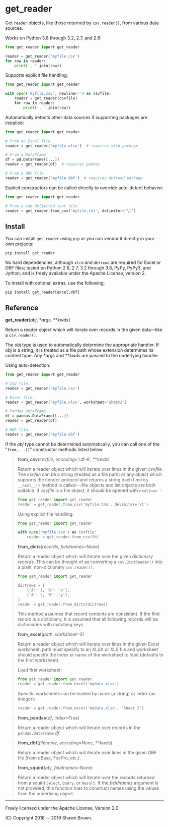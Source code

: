 get_reader
==========

Get `reader` objects, like those returned by `csv.reader()`, from various
data sources.

Works on Python 3.8 through 3.2, 2.7, and 2.6:

```python
from get_reader import get_reader

reader = get_reader('myfile.csv')
for row in reader:
    print(', '.join(row))
```

Supports explicit file handling:

```python
from get_reader import get_reader

with open('myfile.csv', newline='') as csvfile:
    reader = get_reader(csvfile)
    for row in reader:
        print(', '.join(row))
```

Automatically detects other data sources if supporting packages are installed:

```python
from get_reader import get_reader

# From an Excel file
reader = get_reader('myfile.xlsx')  # requires xlrd package

# From a DataFrame
df = pd.DataFrame([...])
reader = get_reader(df)  # requires pandas

# From a DBF file
reader = get_reader('myfile.dbf')  # requires dbfread package
```

Explicit constructors can be called directly to override auto-detect behavior:

```python
from get_reader import get_reader

# From a tab-delimited text file
reader = get_reader.from_csv('myfile.txt', delimiter='\t')
```


Install
-------

You can install `get_reader` using `pip` or you can vendor it directly in
your own projects:

```shell
pip install get_reader
```

No hard dependencies, although `xlrd` and `dbfread` are required for Excel
or DBF files; tested on Python 2.6, 2.7, 3.2 through 3.8, PyPy, PyPy3, and
Jython; and is freely available under the Apache License, version 2.

To install with optional extras, use the following:

```shell
pip install get_reader[excel,dbf]
```


Reference
---------

**get\_reader**(*obj*, \**args*, \*\**kwds*)

Return a reader object which will iterate over records in the
given data—like a `csv.reader()`.

The *obj* type is used to automatically determine the appropriate
handler. If obj is a string, it is treated as a file path whose
extension determines its content type. Any \**args* and \*\**kwds*
are passed to the underlying handler.

Using auto-detection:

```python
from get_reader import get_reader

# CSV file.
reader = get_reader('myfile.csv')

# Excel file.
reader = get_reader('myfile.xlsx', worksheet='Sheet2')

# Pandas DataFrame.
df = pandas.DataFrame([...])
reader = get_reader(df)

# DBF file.
reader = get_reader('myfile.dbf')
```

If the *obj* type cannot be determined automatically, you can
call one of the "`from_...()`" constructor methods listed below.


> **from\_csv**(*csvfile*, *encoding*='utf-8', \*\**kwds*)
>
> Return a reader object which will iterate over lines in the
> given *csvfile*. The *csvfile* can be a string (treated as a
>  file path) or any object which supports the iterator protocol
> and returns a string each time its `__next__()` method is
> called---file objects and list objects are both suitable. If
> *csvfile* is a file object, it should be opened with `newline=''`.
>
> ```python
> from get_reader import get_reader
> reader = get_reader.from_csv('myfile.tab', delimiter='\t')
> ```
>
> Using explicit file handling:
>
> ```python
> from get_reader import get_reader
>
> with open('myfile.csv') as csvfile:
>     reader = get_reader.from_csv(fh)
> ```


> **from\_dicts**(*records*, *fieldnames*=None)
>
> Return a reader object which will iterate over the given
>  dictionary *records*. This can be thought of as converting a
>  `csv.DictReader()` into a plain, non-dictionary `csv.reader()`.
>
> ```python
> from get_reader import get_reader
>
> dictrows = [
>     {'A': 1, 'B': 'x'},
>     {'A': 2, 'B': 'y'},
> ]
> reader = get_reader.from_dicts(dictrows)
> ```
>
> This method assumes that record contents are consistent. If the first
> record is a dictionary, it is assumed that all following records will
> be dictionaries with matching keys.


> **from\_excel**(*path*, *worksheet*=0)
>
> Return a reader object which will iterate over lines in the given Excel
> worksheet. path must specify to an XLSX or XLS file and worksheet should
> specify the index or name of the worksheet to load (defaults to the first
> worksheet).
>
> Load first worksheet:
>
> ```python
> from get_reader import get_reader
> reader = get_reader.from_excel('mydata.xlsx')
> ```
>
> Specific worksheets can be loaded by name (a string) or index
> (an integer):
>
> ```python
> reader = get_reader.from_excel('mydata.xlsx', 'Sheet 2')
> ```


> **from\_pandas**(*df*, *index*=True)
>
> Return a reader object which will iterate over records in
> the `pandas.DataFrame` *df*.


> **from\_dbf**(*filename*, *encoding*=None, \*\**kwds*)
>
> Return a reader object which will iterate over lines in the given
> DBF file (from dBase, FoxPro, etc.).


> **from\_squint**(*obj*, *fieldnames*=None)
>
> Return a reader object which will iterate over the records returned from
> a squint `Select`, `Query`, or `Result`. If the *fieldnames* argument is
> not provided, this function tries to construct names using the values from
> the underlying object.


------------------------------------

Freely licensed under the Apache License, Version 2.0

(C) Copyright 2018 -- 2019 Shawn Brown.
